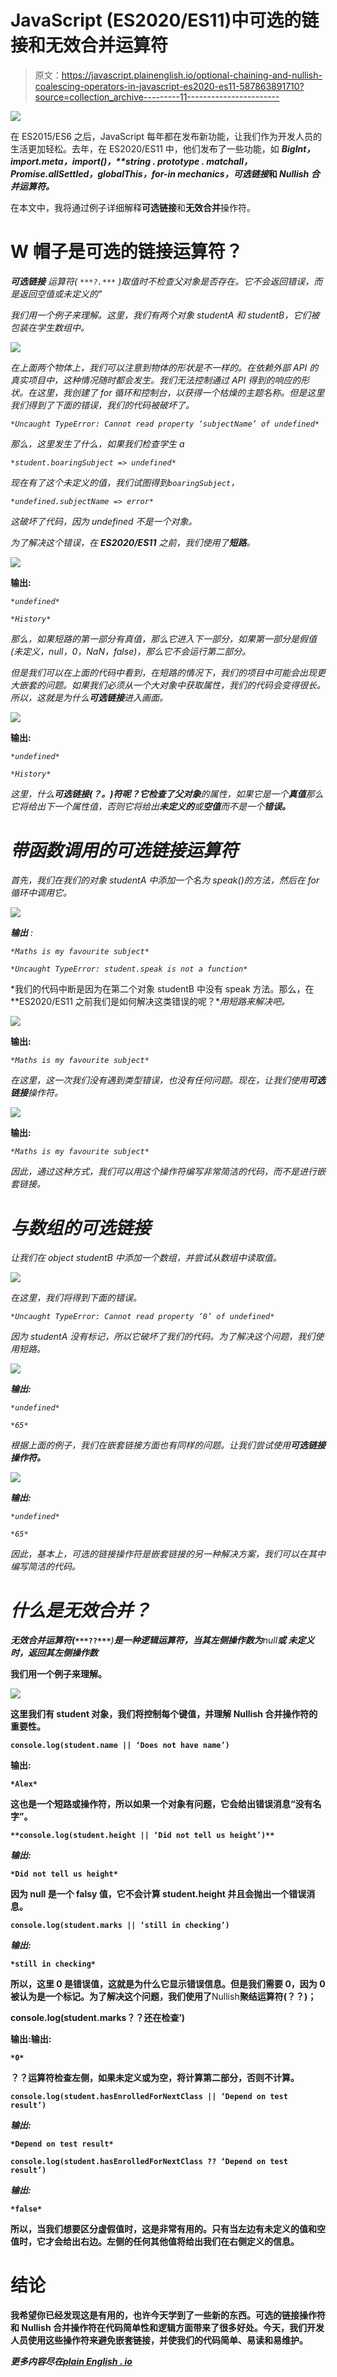 # JavaScript (ES2020/ES11)中可选的链接和无效合并运算符

> 原文：<https://javascript.plainenglish.io/optional-chaining-and-nullish-coalescing-operators-in-javascript-es2020-es11-587863891710?source=collection_archive---------11----------------------->

![](img/f6400c0b62a06dc04a55397165ef2132.png)

在 ES2015/ES6 之后，JavaScript 每年都在发布新功能，让我们作为开发人员的生活更加轻松。去年，在 ES2020/ES11 中，他们发布了一些功能，如 ***BigInt，import.meta，import()，**string . prototype . matchall，Promise.allSettled，globalThis，for-in mechanics，可选链接*和 *Nullish 合并运算符。***

在本文中，我将通过例子详细解释**可选链接**和**无效合并**操作符。

# W **帽子是可选的链接运算符？**

****可选链接*** *运算符(* `***?.***` *)取值时不检查父对象是否存在。它不会返回错误，而是返回空值或未定义的"**

*我们用一个例子来理解。这里，我们有两个对象 studentA 和 studentB，它们被包装在学生数组中。*

*![](img/615200df2ce656368886466dd5fb9d6e.png)*

*在上面两个物体上，我们可以注意到物体的形状是不一样的。在依赖外部 API 的真实项目中，这种情况随时都会发生。我们无法控制通过 API 得到的响应的形状。在这里，我创建了 for 循环和控制台，以获得一个枯燥的主题名称。但是这里我们得到了下面的错误，我们的代码被破坏了。*

*`*Uncaught TypeError: Cannot read property ‘subjectName’ of undefined*`*

*那么，这里发生了什么，如果我们检查学生 a*

*`*student.boaringSubject => undefined*`*

*现在有了这个未定义的值，我们试图得到`boaringSubject`，*

*`*undefined.subjectName => error*`*

*这破坏了代码，因为 undefined 不是一个对象。*

*为了解决这个错误，在 **ES2020/ES11** 之前，我们使用了**短路**。*

*![](img/6c2ad87338a0e50802d5dcc95935ea01.png)*

****输出:****

*`*undefined*`*

*`*History*`*

*那么，如果短路的第一部分有真值，那么它进入下一部分，如果第一部分是假值(未定义，null，0，NaN，false)，那么它不会运行第二部分。*

*但是我们可以在上面的代码中看到，在短路的情况下，我们的项目中可能会出现更大嵌套的问题。如果我们必须从一个大对象中获取属性，我们的代码会变得很长。所以，这就是为什么**可选链接**进入画面。*

*![](img/14a1101e566124b9a7b423b478f8343f.png)*

****输出:****

*`*undefined*`*

*`*History*`*

*这里，什么**可选链接(？。)**符呢？它检查了**父对象**的属性，如果它是一个**真值**那么它将给出下一个属性值，否则它将给出**未定义的**或**空值**而不是一个**错误。***

# ***带函数调用的可选链接运算符***

*首先，我们在我们的对象 studentA 中添加一个名为 speak()的方法，然后在 for 循环中调用它。*

*![](img/cf2582d7e6cb67c6c097d9262275b253.png)*

****输出*** *:**

*`*Maths is my favourite subject*`*

*`*Uncaught TypeError: student.speak is not a function*`*

*我们的代码中断是因为在第二个对象 studentB 中没有 speak 方法。那么，在 **ES2020/ES11 之前我们是如何解决这类错误的呢？**用短路来解决吧。*

*![](img/658192ceb9c7e68161922839a0cd0c6a.png)*

****输出:****

*`*Maths is my favourite subject*`*

*在这里，这一次我们没有遇到类型错误，也没有任何问题。现在，让我们使用**可选链接**操作符。*

*![](img/e06f86fbd747517a923d50b807386ae5.png)*

****输出:****

*`*Maths is my favourite subject*`*

*因此，通过这种方式，我们可以用这个操作符编写非常简洁的代码，而不是进行嵌套链接。*

# ***与数组的可选链接***

*让我们在 object studentB 中添加一个数组，并尝试从数组中读取值。*

*![](img/de1370b751d93f2ef15e0f3f77e3947b.png)*

*在这里，我们将得到下面的错误。*

*`*Uncaught TypeError: Cannot read property ‘0’ of undefined*`*

*因为 studentA 没有标记，所以它破坏了我们的代码。为了解决这个问题，我们使用短路。*

*![](img/aa5ee3e8179887a9d097fbc6a1709c60.png)*

***输出:***

*`*undefined*`*

*`*65*`*

*根据上面的例子，我们在嵌套链接方面也有同样的问题。让我们尝试使用**可选链接操作符。***

*![](img/c2ca22dda4fbe12faa16e5d11813d45f.png)*

***输出:***

*`*undefined*`*

*`*65*`*

*因此，基本上，可选的链接操作符是嵌套链接的另一种解决方案，我们可以在其中编写简洁的代码。*

# ***什么是无效合并？***

*****无效合并运算符(***`***??***`***)****是一种逻辑运算符，当其左侧操作数为****null****或* ***未定义*** *时，返回其左侧操作数***

**我们用一个例子来理解。**

**![](img/811818ebb870c32aeb8656764e33603e.png)**

**这里我们有 student 对象，我们将控制每个键值，并理解 Nullish 合并操作符的重要性。**

**`console.log(student.name || ‘Does not have name’)`**

****输出:****

**`*Alex*`**

**这也是一个短路或操作符，所以如果一个对象有问题，它会给出错误消息“没有名字”。**

**`**console.log(student.height || ‘Did not tell us height’)**`**

*****输出:*****

**`*Did not tell us height*`**

**因为 null 是一个 falsy 值，它不会计算 **student.height** 并且会抛出一个错误消息。**

**`console.log(student.marks || ‘still in checking’)`**

*****输出:*****

**`*still in checking*`**

**所以，这里 0 是错误值，这就是为什么它显示错误信息。但是我们需要 0，因为 0 被认为是一个标记。为了解决这个问题，我们使用了**Nullish**聚结运算符(？？)；**

****console.log(student.marks？？还在检查’)****

****输出:输出:****

**`*0*`**

**？？运算符检查左侧，如果未定义或为空，将计算第二部分，否则不计算。**

**`console.log(student.hasEnrolledForNextClass || ‘Depend on test result’)`**

*****输出:*****

**`*Depend on test result*`**

**`console.log(student.hasEnrolledForNextClass ?? ‘Depend on test result’)`**

*****输出:*****

**`*false*`**

**所以，当我们想要区分虚假值时，这是非常有用的。只有当左边有未定义的值和空值时，它才会给出右边。左侧的任何其他值将给出我们在右侧定义的信息。**

# ****结论****

**我希望你已经发现这是有用的，也许今天学到了一些新的东西。可选的链接操作符和 Nullish 合并操作符在代码简单性和逻辑方面带来了很多好处。今天，我们开发人员使用这些操作符来避免嵌套链接，并使我们的代码简单、易读和易维护。**

***更多内容尽在*[***plain English . io***](https://plainenglish.io/)**